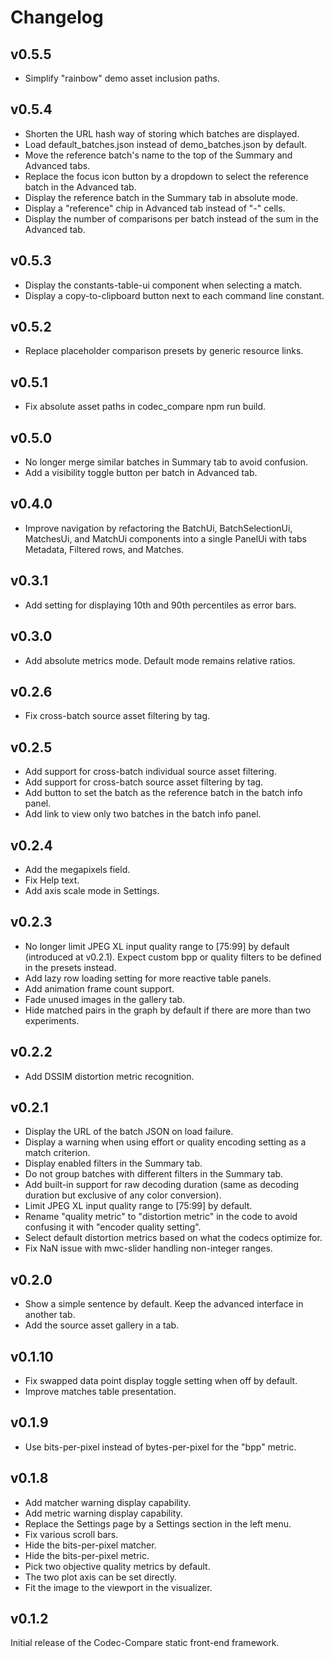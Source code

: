 # Changelog

## v0.5.5

- Simplify "rainbow" demo asset inclusion paths.

## v0.5.4

- Shorten the URL hash way of storing which batches are displayed.
- Load default_batches.json instead of demo_batches.json by default.
- Move the reference batch's name to the top of the Summary and Advanced tabs.
- Replace the focus icon button by a dropdown to select the reference batch in
  the Advanced tab.
- Display the reference batch in the Summary tab in absolute mode.
- Display a "reference" chip in Advanced tab instead of "-" cells.
- Display the number of comparisons per batch instead of the sum in the Advanced
  tab.

## v0.5.3

- Display the constants-table-ui component when selecting a match.
- Display a copy-to-clipboard button next to each command line constant.

## v0.5.2

- Replace placeholder comparison presets by generic resource links.

## v0.5.1

- Fix absolute asset paths in codec_compare npm run build.

## v0.5.0

- No longer merge similar batches in Summary tab to avoid confusion.
- Add a visibility toggle button per batch in Advanced tab.

## v0.4.0

- Improve navigation by refactoring the BatchUi, BatchSelectionUi, MatchesUi,
  and MatchUi components into a single PanelUi with tabs Metadata, Filtered
  rows, and Matches.

## v0.3.1

- Add setting for displaying 10th and 90th percentiles as error bars.

## v0.3.0

- Add absolute metrics mode. Default mode remains relative ratios.

## v0.2.6

- Fix cross-batch source asset filtering by tag.

## v0.2.5

- Add support for cross-batch individual source asset filtering.
- Add support for cross-batch source asset filtering by tag.
- Add button to set the batch as the reference batch in the batch info panel.
- Add link to view only two batches in the batch info panel.

## v0.2.4

- Add the megapixels field.
- Fix Help text.
- Add axis scale mode in Settings.

## v0.2.3

- No longer limit JPEG XL input quality range to [75:99] by default (introduced
  at v0.2.1). Expect custom bpp or quality filters to be defined in the presets
  instead.
- Add lazy row loading setting for more reactive table panels.
- Add animation frame count support.
- Fade unused images in the gallery tab.
- Hide matched pairs in the graph by default if there are more than two
  experiments.

## v0.2.2

- Add DSSIM distortion metric recognition.

## v0.2.1

- Display the URL of the batch JSON on load failure.
- Display a warning when using effort or quality encoding setting as a match
  criterion.
- Display enabled filters in the Summary tab.
- Do not group batches with different filters in the Summary tab.
- Add built-in support for raw decoding duration (same as decoding duration but
  exclusive of any color conversion).
- Limit JPEG XL input quality range to [75:99] by default.
- Rename "quality metric" to "distortion metric" in the code to avoid confusing
  it with "encoder quality setting".
- Select default distortion metrics based on what the codecs optimize for.
- Fix NaN issue with mwc-slider handling non-integer ranges.

## v0.2.0

- Show a simple sentence by default. Keep the advanced interface in another tab.
- Add the source asset gallery in a tab.

## v0.1.10

- Fix swapped data point display toggle setting when off by default.
- Improve matches table presentation.

## v0.1.9

- Use bits-per-pixel instead of bytes-per-pixel for the "bpp" metric.

## v0.1.8

- Add matcher warning display capability.
- Add metric warning display capability.
- Replace the Settings page by a Settings section in the left menu.
- Fix various scroll bars.
- Hide the bits-per-pixel matcher.
- Hide the bits-per-pixel metric.
- Pick two objective quality metrics by default.
- The two plot axis can be set directly.
- Fit the image to the viewport in the visualizer.

## v0.1.2

Initial release of the Codec-Compare static front-end framework.
